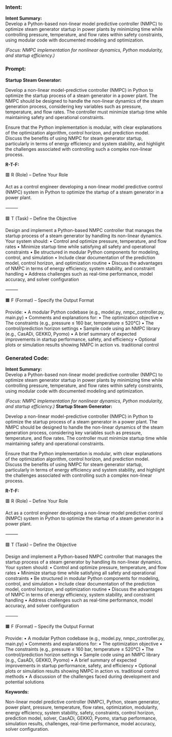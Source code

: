 ### Intent:
**Intent Summary:**  
Develop a Python-based non-linear model predictive controller (NMPC) to optimize steam generator startup in power plants by minimizing time while controlling pressure, temperature, and flow rates within safety constraints, using modular code with documented modeling and optimization.  

*(Focus: NMPC implementation for nonlinear dynamics, Python modularity, and startup efficiency.)*

### Prompt:
**Startup Steam Generator:**

Develop a non-linear model-predictive controller (NMPC) in Python to optimize the startup process of a steam generator in a power plant. The NMPC should be designed to handle the non-linear dynamics of the steam generation process, considering key variables such as pressure, temperature, and flow rates. The controller must minimize startup time while maintaining safety and operational constraints.

Ensure that the Python implementation is modular, with clear explanations of the optimization algorithm, control horizon, and prediction model. Discuss the benefits of using NMPC for steam generator startup, particularly in terms of energy efficiency and system stability, and highlight the challenges associated with controlling such a complex non-linear process.

**R-T-F:**

🟥 R (Role) – Define Your Role

Act as a control engineer developing a non-linear model predictive control (NMPC) system in Python to optimize the startup of a steam generator in a power plant.

⸻

🟩 T (Task) – Define the Objective

Design and implement a Python-based NMPC controller that manages the startup process of a steam generator by handling its non-linear dynamics. Your system should:
	•	Control and optimize pressure, temperature, and flow rates
	•	Minimize startup time while satisfying all safety and operational constraints
	•	Be structured in modular Python components for modeling, control, and simulation
	•	Include clear documentation of the prediction model, control horizon, and optimization routine
	•	Discuss the advantages of NMPC in terms of energy efficiency, system stability, and constraint handling
	•	Address challenges such as real-time performance, model accuracy, and solver configuration

⸻

🟧 F (Format) – Specify the Output Format

Provide:
	•	A modular Python codebase (e.g., model.py, nmpc_controller.py, main.py)
	•	Comments and explanations for:
	•	The optimization objective
	•	The constraints (e.g., pressure ≤ 160 bar, temperature ≤ 520°C)
	•	The control/prediction horizon settings
	•	Sample code using an NMPC library (e.g., CasADi, GEKKO, Pyomo)
	•	A brief summary of expected improvements in startup performance, safety, and efficiency
	•	Optional plots or simulation results showing NMPC in action vs. traditional control

### Generated Code:
**Intent Summary:**  
Develop a Python-based non-linear model predictive controller (NMPC) to optimize steam generator startup in power plants by minimizing time while controlling pressure, temperature, and flow rates within safety constraints, using modular code with documented modeling and optimization.  

*(Focus: NMPC implementation for nonlinear dynamics, Python modularity, and startup efficiency.)*
**Startup Steam Generator:**

Develop a non-linear model-predictive controller (NMPC) in Python to optimize the startup process of a steam generator in a power plant. The NMPC should be designed to handle the non-linear dynamics of the steam generation process, considering key variables such as pressure, temperature, and flow rates. The controller must minimize startup time while maintaining safety and operational constraints.

Ensure that the Python implementation is modular, with clear explanations of the optimization algorithm, control horizon, and prediction model. Discuss the benefits of using NMPC for steam generator startup, particularly in terms of energy efficiency and system stability, and highlight the challenges associated with controlling such a complex non-linear process.

**R-T-F:**

🟥 R (Role) – Define Your Role

Act as a control engineer developing a non-linear model predictive control (NMPC) system in Python to optimize the startup of a steam generator in a power plant.

⸻

🟩 T (Task) – Define the Objective

Design and implement a Python-based NMPC controller that manages the startup process of a steam generator by handling its non-linear dynamics. Your system should:
	•	Control and optimize pressure, temperature, and flow rates
	•	Minimize startup time while satisfying all safety and operational constraints
	•	Be structured in modular Python components for modeling, control, and simulation
	•	Include clear documentation of the prediction model, control horizon, and optimization routine
	•	Discuss the advantages of NMPC in terms of energy efficiency, system stability, and constraint handling
	•	Address challenges such as real-time performance, model accuracy, and solver configuration

⸻

🟧 F (Format) – Specify the Output Format

Provide:
	•	A modular Python codebase (e.g., model.py, nmpc_controller.py, main.py)
	•	Comments and explanations for:
	•	The optimization objective
	•	The constraints (e.g., pressure ≤ 160 bar, temperature ≤ 520°C)
	•	The control/prediction horizon settings
	•	Sample code using an NMPC library (e.g., CasADi, GEKKO, Pyomo)
	•	A brief summary of expected improvements in startup performance, safety, and efficiency
	•	Optional plots or simulation results showing NMPC in action vs. traditional control methods
	•	A discussion of the challenges faced during development and potential solutions

**Keywords:**

Non-linear model predictive controller (NMPC), Python, steam generator, power plant, pressure, temperature, flow rates, optimization, modularity, energy efficiency, system stability, safety, constraints, control horizon, prediction model, solver, CasADi, GEKKO, Pyomo, startup performance, simulation results, challenges, real-time performance, model accuracy, solver configuration.
